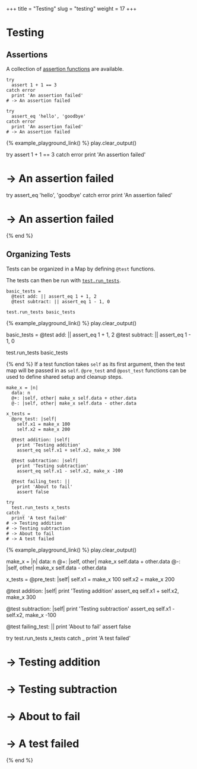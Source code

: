 +++
title = "Testing"
slug = "testing"
weight = 17
+++

# Testing

## Assertions

A collection of [assertion functions](../../core/test) are available. 

````koto
try 
  assert 1 + 1 == 3
catch error
  print 'An assertion failed'
# -> An assertion failed

try 
  assert_eq 'hello', 'goodbye'
catch error
  print 'An assertion failed'
# -> An assertion failed
````

{% example_playground_link() %}
play.clear_output()

try 
  assert 1 + 1 == 3
catch error
  print 'An assertion failed'
# -> An assertion failed

try 
  assert_eq 'hello', 'goodbye'
catch error
  print 'An assertion failed'
# -> An assertion failed

{% end %}
## Organizing Tests

Tests can be organized in a Map by defining `@test` functions. 

The tests can then be run with [`test.run_tests`](../../core/test#run-tests).

````koto
basic_tests = 
  @test add: || assert_eq 1 + 1, 2 
  @test subtract: || assert_eq 1 - 1, 0 

test.run_tests basic_tests
````

{% example_playground_link() %}
play.clear_output()

basic_tests = 
  @test add: || assert_eq 1 + 1, 2 
  @test subtract: || assert_eq 1 - 1, 0 

test.run_tests basic_tests

{% end %}
If a test function takes `self` as its first argument, then the test map will be passed in as `self`. 
`@pre_test` and `@post_test` functions can be used to define shared setup and cleanup steps.

````koto
make_x = |n|
  data: n
  @+: |self, other| make_x self.data + other.data
  @-: |self, other| make_x self.data - other.data

x_tests =
  @pre_test: |self| 
    self.x1 = make_x 100
    self.x2 = make_x 200

  @test addition: |self|
    print 'Testing addition'
    assert_eq self.x1 + self.x2, make_x 300

  @test subtraction: |self|
    print 'Testing subtraction'
    assert_eq self.x1 - self.x2, make_x -100

  @test failing_test: ||
    print 'About to fail'
    assert false

try
  test.run_tests x_tests
catch _
  print 'A test failed'
# -> Testing addition
# -> Testing subtraction
# -> About to fail
# -> A test failed
````

{% example_playground_link() %}
play.clear_output()

make_x = |n|
  data: n
  @+: |self, other| make_x self.data + other.data
  @-: |self, other| make_x self.data - other.data

x_tests =
  @pre_test: |self| 
    self.x1 = make_x 100
    self.x2 = make_x 200

  @test addition: |self|
    print 'Testing addition'
    assert_eq self.x1 + self.x2, make_x 300

  @test subtraction: |self|
    print 'Testing subtraction'
    assert_eq self.x1 - self.x2, make_x -100

  @test failing_test: ||
    print 'About to fail'
    assert false

try
  test.run_tests x_tests
catch _
  print 'A test failed'
# -> Testing addition
# -> Testing subtraction
# -> About to fail
# -> A test failed

{% end %}
